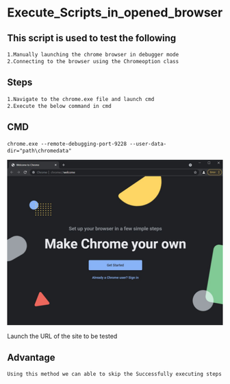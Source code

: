 # Execute_Scripts_in_opened_browser
## This script is used to test the following
```
1.Manually launching the chrome browser in debugger mode
2.Connecting to the browser using the Chromeoption class
```

## Steps
```
1.Navigate to the chrome.exe file and launch cmd 
2.Execute the below command in cmd 
```
## CMD
```
chrome.exe --remote-debugging-port-9228 --user-data-dir="path\chromedata"
```
![](https://github.com/antonysam/Execute_Scripts_in_opened_browser/blob/master/Images/chrome_debug.JPG)

Launch the URL of the site to be tested

## Advantage
```
Using this method we can able to skip the Successfully executing steps
```
